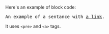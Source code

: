 Here's an example of block code:

<pre>An example of a sentance with <a href="#">a link</a>.</pre>

It uses <code class="first">&lt;pre&gt;</code> and <code class="second inline-code">&lt;a&gt;</code> tags.

